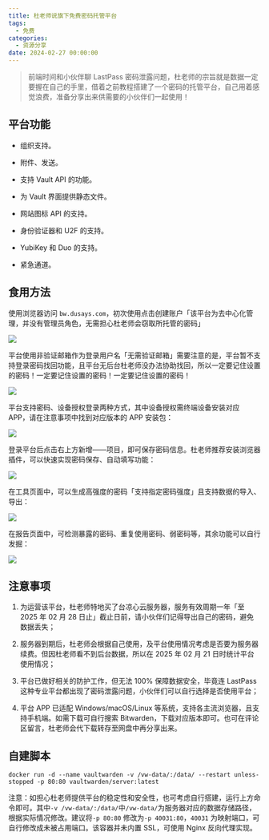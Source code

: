 ```yaml
---
title: 杜老师说旗下免费密码托管平台
tags:
  - 免费
categories:
  - 资源分享
date: 2024-02-27 00:00:00
---
```


> 前端时间和小伙伴聊 LastPass 密码泄露问题，杜老师的宗旨就是数据一定要握在自己的手里，借着之前教程搭建了一个密码的托管平台，自己用着感觉浪费，准备分享出来供需要的小伙伴们一起使用！

<!-- more -->

## 平台功能

* 组织支持。

* 附件、发送。

* 支持 Vault API 的功能。

* 为 Vault 界面提供静态文件。

* 网站图标 API 的支持。

* 身份验证器和 U2F 的支持。

* YubiKey 和 Duo 的支持。

* 紧急通道。

## 食用方法

使用浏览器访问 `bw.dusays.com`，初次使用点击创建账户「该平台为去中心化管理，并没有管理员角色，无需担心杜老师会窃取所托管的密码」

![](https://cdn.dusays.com/2024/02/681-1.jpg)

平台使用非验证邮箱作为登录用户名「无需验证邮箱」需要注意的是，平台暂不支持登录密码找回功能，且平台无后台杜老师没办法协助找回，所以一定要记住设置的密码！一定要记住设置的密码！一定要记住设置的密码！

![](https://cdn.dusays.com/2024/02/681-2.jpg)

平台支持密码、设备授权登录两种方式，其中设备授权需终端设备安装对应 APP，请在注意事项中找到对应版本的 APP 安装包：

![](https://cdn.dusays.com/2024/02/681-3.jpg)

登录平台后点击右上方新增——项目，即可保存密码信息。杜老师推荐安装浏览器插件，可以快速实现密码保存、自动填写功能：

![](https://cdn.dusays.com/2024/02/681-4.jpg)

在工具页面中，可以生成高强度的密码「支持指定密码强度」且支持数据的导入、导出：

![](https://cdn.dusays.com/2024/02/681-5.jpg)

在报告页面中，可检测暴露的密码、重复使用密码、弱密码等，其余功能可以自行发掘：

![](https://cdn.dusays.com/2024/02/681-6.jpg)

## 注意事项

1. 为运营该平台，杜老师特地买了台凉心云服务器，服务有效周期一年「至 2025 年 02 月 28 日止」截止日前，请小伙伴们记得导出自己的密码，避免数据丢失；

2. 服务器到期后，杜老师会根据自己使用，及平台使用情况考虑是否要为服务器续费。但因杜老师看不到后台数据，所以在 2025 年 02 月 21 日时统计平台使用情况；

3. 平台已做好相关的防护工作，但无法 100% 保障数据安全，毕竟连 LastPass 这种专业平台都出现了密码泄露问题，小伙伴们可以自行选择是否使用平台；

4. 平台 APP 已适配 Windows/macOS/Linux 等系统，支持各主流浏览器，且支持手机端。如需下载可自行搜索 Bitwarden，下载对应版本即可。也可在评论区留言，杜老师会代下载转存至网盘中再分享出来。

## 自建脚本

```
docker run -d --name vaultwarden -v /vw-data/:/data/ --restart unless-stopped -p 80:80 vaultwarden/server:latest
```

注意：如担心杜老师提供平台的稳定性和安全性，也可考虑自行搭建，运行上方命令即可。其中`-v /vw-data/:/data/`中`/vw-data/`为服务器对应的数据存储路径，根据实际情况修改。建议将`-p 80:80` 修改为`-p 40031:80`，`40031` 为映射端口，可自行修改成未被占用端口。该容器并未内置 SSL，可使用 Nginx 反向代理实现。